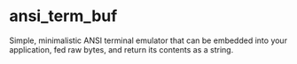 # ansi_term_buf

Simple, minimalistic ANSI terminal emulator that can be embedded into your
application, fed raw bytes, and return its contents as a string.
